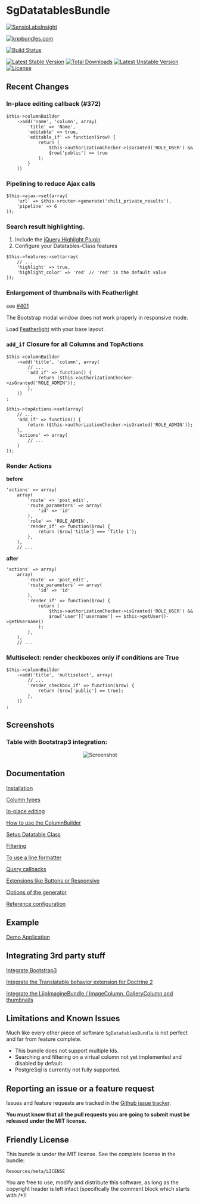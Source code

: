 # SgDatatablesBundle

[![SensioLabsInsight](https://insight.sensiolabs.com/projects/61803d08-17ab-4a69-ad13-6ec448762332/big.png)](https://insight.sensiolabs.com/projects/61803d08-17ab-4a69-ad13-6ec448762332)

[![knpbundles.com](http://knpbundles.com/stwe/DatatablesBundle/badge)](http://knpbundles.com/stwe/DatatablesBundle)

[![Build Status](https://travis-ci.org/stwe/DatatablesBundle.svg?branch=master)](https://travis-ci.org/stwe/DatatablesBundle)

[![Latest Stable Version](https://poser.pugx.org/sg/datatablesbundle/v/stable)](https://packagist.org/packages/sg/datatablesbundle) [![Total Downloads](https://poser.pugx.org/sg/datatablesbundle/downloads)](https://packagist.org/packages/sg/datatablesbundle) [![Latest Unstable Version](https://poser.pugx.org/sg/datatablesbundle/v/unstable)](https://packagist.org/packages/sg/datatablesbundle) [![License](https://poser.pugx.org/sg/datatablesbundle/license)](https://packagist.org/packages/sg/datatablesbundle)

## Recent Changes

### In-place editing callback (#372)

```
$this->columnBuilder
    ->add('name', 'column', array(
        'title' => 'Name',
        'editable' => true,
        'editable_if' => function($row) {
            return (
                $this->authorizationChecker->isGranted('ROLE_USER') &&
                $row['public'] == true
            );
        }
    ))
```

### Pipelining to reduce Ajax calls

```
$this->ajax->set(array(
    'url' => $this->router->generate('chili_private_results'),
    'pipeline' => 6
));
```

### Search result highlighting.

1. Include the [jQuery Highlight Plugin](http://bartaz.github.io/sandbox.js/jquery.highlight.html)
2. Configure your Datatables-Class features

```
$this->features->set(array(
    // ...
    'highlight' => true,
    'highlight_color' => 'red' // 'red' is the default value
));
```

### Enlargement of thumbnails with Featherlight

see [#401](https://github.com/stwe/DatatablesBundle/issues/401)

The Bootstrap modal window does not work properly in responsive mode.
 
Load [Featherlight](https://github.com/noelboss/featherlight/) with your base layout.  

### `add_if` Closure for all Columns and TopActions

```
$this->columnBuilder
    ->add('title', 'column', array(
        // ...
        'add_if' => function() {
            return ($this->authorizationChecker->isGranted('ROLE_ADMIN'));
        },
    ))
;
```

```
$this->topActions->set(array(
    // ...
    'add_if' => function() {
        return ($this->authorizationChecker->isGranted('ROLE_ADMIN'));
    },
    'actions' => array(
        // ...
    )
));
```

### Render Actions

**before**

```
'actions' => array(
    array(
        'route' => 'post_edit',
        'route_parameters' => array(
            'id' => 'id'
        ),
        'role' => 'ROLE_ADMIN',
        'render_if' => function($row) {
            return ($row['title'] === 'Title 1');
        },
    ),
    // ...
```

**after**

```
'actions' => array(
    array(
        'route' => 'post_edit',
        'route_parameters' => array(
            'id' => 'id'
        ),
        'render_if' => function($row) {
            return (
                $this->authorizationChecker->isGranted('ROLE_USER') &&
                $row['user']['username'] == $this->getUser()->getUsername()
            );
        },
    ),
    // ...
```

### Multiselect: render checkboxes only if conditions are True

```
$this->columnBuilder
    ->add('title', 'multiselect', array(
        // ...
        'render_checkbox_if' => function($row) {
            return ($row['public'] == true);
        },
    ))
;
```

## Screenshots

### Table with Bootstrap3 integration: 

<div style="text-align:center"><img alt="Screenshot" src="https://github.com/stwe/DatatablesBundle/raw/master/Resources/images/sc1.jpg"></div>

## Documentation

[Installation](https://github.com/stwe/DatatablesBundle/blob/master/Resources/doc/installation.md)

[Column types](https://github.com/stwe/DatatablesBundle/blob/master/Resources/doc/columns.md)

[In-place editing](https://github.com/stwe/DatatablesBundle/blob/master/Resources/doc/editable.md)

[How to use the ColumnBuilder](https://github.com/stwe/DatatablesBundle/blob/master/Resources/doc/columnBuilder.md)

[Setup Datatable Class](https://github.com/stwe/DatatablesBundle/blob/master/Resources/doc/setup.md)

[Filtering](https://github.com/stwe/DatatablesBundle/blob/master/Resources/doc/filter.md)

[To use a line formatter](https://github.com/stwe/DatatablesBundle/blob/master/Resources/doc/lineFormatter.md)

[Query callbacks](https://github.com/stwe/DatatablesBundle/blob/master/Resources/doc/query.md)

[Extensions like Buttons or Responsive](https://github.com/stwe/DatatablesBundle/blob/master/Resources/doc/extensions.md)

[Options of the generator](https://github.com/stwe/DatatablesBundle/blob/master/Resources/doc/generator.md)

[Reference configuration](https://github.com/stwe/DatatablesBundle/blob/master/Resources/doc/configuration.md)

## Example

[Demo Application](https://github.com/stwe/DtBundleDemo)

## Integrating 3rd party stuff 

[Integrate Bootstrap3](https://github.com/stwe/DatatablesBundle/blob/master/Resources/doc/bootstrap3.md)

[Integrate the Translatable behavior extension for Doctrine 2](https://github.com/stwe/DatatablesBundle/blob/master/Resources/doc/translatable.md)

[Integrate the LiipImagineBundle / ImageColumn, GalleryColumn and thumbnails](https://github.com/stwe/DatatablesBundle/blob/master/Resources/doc/thumbs.md)

## Limitations and Known Issues

Much like every other piece of software `SgDatatablesBundle` is not perfect and far from feature complete.

- This bundle does not support multiple Ids.
- Searching and filtering on a virtual column not yet implemented and disabled by default.
- PostgreSql is currently not fully supported.

## Reporting an issue or a feature request

Issues and feature requests are tracked in the [Github issue tracker](https://github.com/stwe/DatatablesBundle/issues).

**You must know that all the pull requests you are going to submit must be released under the MIT license.**

## Friendly License

This bundle is under the MIT license. See the complete license in the bundle:

    Resources/meta/LICENSE

You are free to use, modify and distribute this software, as long as the copyright header is left intact (specifically the comment block which starts with /*)!
